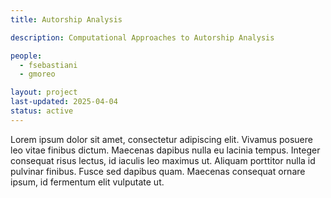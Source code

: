 ```yaml
---
title: Autorship Analysis

description: Computational Approaches to Autorship Analysis

people:
  - fsebastiani
  - gmoreo

layout: project
last-updated: 2025-04-04
status: active
---
```


Lorem ipsum dolor sit amet, consectetur adipiscing elit. Vivamus posuere leo vitae finibus dictum. Maecenas dapibus nulla eu lacinia tempus. Integer consequat risus lectus, id iaculis leo maximus ut. Aliquam porttitor nulla id pulvinar finibus. Fusce sed dapibus quam. Maecenas consequat ornare ipsum, id fermentum elit vulputate ut. 

<!-- <div id="publications" style="font-size: 0.9rem;">
    <h4>Related Publications</h4>
    {% include mrag.html %}
</div> -->
